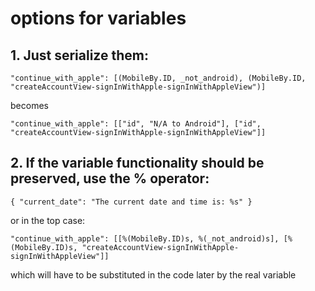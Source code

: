 # options for variables

## 1. Just serialize them:

  ```"continue_with_apple": [(MobileBy.ID, _not_android), (MobileBy.ID, "createAccountView-signInWithApple-signInWithAppleView")]```

  becomes

  ```"continue_with_apple": [["id", "N/A to Android"], ["id", "createAccountView-signInWithApple-signInWithAppleView"]]```

## 2. If the variable functionality should be preserved, use the % operator:

```{ "current_date": "The current date and time is: %s" } ```

  or in the top case:

  ```"continue_with_apple": [[%(MobileBy.ID)s, %(_not_android)s], [%(MobileBy.ID)s, "createAccountView-signInWithApple-signInWithAppleView"]]```

  which will have to be substituted in the code later by the real variable


